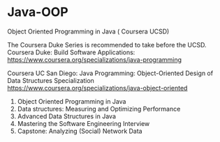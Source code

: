 # Java-OOP
Object Oriented Programming in Java ( Coursera UCSD)

The Coursera Duke Series is recommended to take before the UCSD.
Coursera Duke: Build Software Applications: https://www.coursera.org/specializations/java-programming

Coursera UC San Diego: 
Java Programming: Object-Oriented Design of Data Structures Specialization
https://www.coursera.org/specializations/java-object-oriented

1. Object Oriented Programming in Java
2. Data structures: Measuring and Optimizing Performance
3. Advanced Data Structures in Java
4. Mastering the Software Engineering Interview
5. Capstone: Analyzing (Social) Network Data
